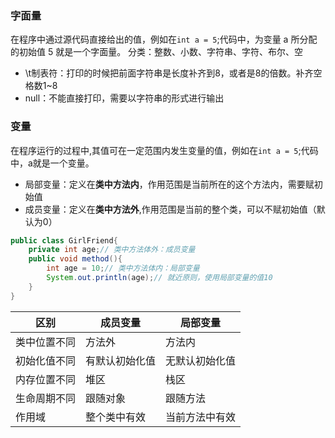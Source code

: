 ### 字面量
在程序中通过源代码直接给出的值，例如在`int a = 5`;代码中，为变量 a 所分配的初始值 5 就是一个字面量。
分类：整数、小数、字符串、字符、布尔、空
- \t制表符：打印的时候把前面字符串是长度补齐到8，或者是8的倍数。补齐空格数1~8
- null：不能直接打印，需要以字符串的形式进行输出

### 变量

在程序运行的过程中,其值可在一定范围内发生变量的值，例如在`int a = 5`;代码中，a就是一个变量。
- 局部变量：定义在**类中方法内**，作用范围是当前所在的这个方法内，需要赋初始值
- 成员变量：定义在**类中方法外**,作用范围是当前的整个类，可以不赋初始值（默认为0）
```java
public class GirlFriend{
	private int age;// 类中方法体外：成员变量
	public void method(){
		int age = 10;// 类中方法体内：局部变量
		System.out.println(age);// 就近原则，使用局部变量的值10
	}
}
```

| 区别     | 成员变量    | 局部变量    |
|--------|---------|---------|
| 类中位置不同 | 方法外     | 方法内     |
| 初始化值不同 | 有默认初始化值 | 无默认初始化值 |
| 内存位置不同 | 堆区      | 栈区      |
| 生命周期不同 | 跟随对象    | 跟随方法    |
| 作用域    | 整个类中有效  | 当前方法中有效 |
